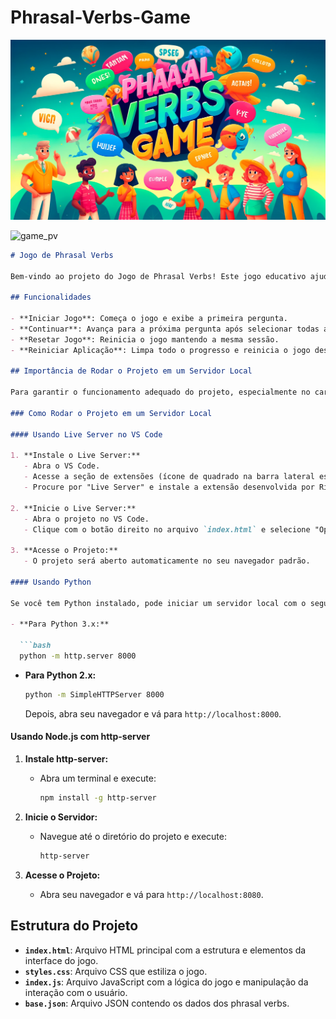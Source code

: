 # Phrasal-Verbs-Game
<img src="https://github.com/gmaciel10/Phrasal-Verbs-Game/blob/main/A_vibrant_and_educational_header_image_for_a_phras.png?raw=true" alt="Texto Alternativo">

![game_pv](https://github.com/user-attachments/assets/85092b61-3acd-40b9-ab75-2f471c976148)


```markdown
# Jogo de Phrasal Verbs

Bem-vindo ao projeto do Jogo de Phrasal Verbs! Este jogo educativo ajuda a praticar e aprender phrasal verbs de forma interativa e divertida.

## Funcionalidades

- **Iniciar Jogo**: Começa o jogo e exibe a primeira pergunta.
- **Continuar**: Avança para a próxima pergunta após selecionar todas as respostas corretas.
- **Resetar Jogo**: Reinicia o jogo mantendo a mesma sessão.
- **Reiniciar Aplicação**: Limpa todo o progresso e reinicia o jogo desde o início.

## Importância de Rodar o Projeto em um Servidor Local

Para garantir o funcionamento adequado do projeto, especialmente no carregamento do arquivo JSON e execução do código JavaScript, é crucial rodar o projeto em um servidor local. Abrir diretamente o arquivo HTML no navegador pode causar problemas devido às restrições de segurança.

### Como Rodar o Projeto em um Servidor Local

#### Usando Live Server no VS Code

1. **Instale o Live Server:**
   - Abra o VS Code.
   - Acesse a seção de extensões (ícone de quadrado na barra lateral esquerda).
   - Procure por "Live Server" e instale a extensão desenvolvida por Ritwick Dey.

2. **Inicie o Live Server:**
   - Abra o projeto no VS Code.
   - Clique com o botão direito no arquivo `index.html` e selecione "Open with Live Server" ou use o atalho `Alt+L, Alt+O`.

3. **Acesse o Projeto:**
   - O projeto será aberto automaticamente no seu navegador padrão.

#### Usando Python

Se você tem Python instalado, pode iniciar um servidor local com o seguinte comando:

- **Para Python 3.x:**

  ```bash
  python -m http.server 8000
  ```

- **Para Python 2.x:**

  ```bash
  python -m SimpleHTTPServer 8000
  ```

   Depois, abra seu navegador e vá para `http://localhost:8000`.

#### Usando Node.js com http-server

1. **Instale http-server:**
   - Abra um terminal e execute:

     ```bash
     npm install -g http-server
     ```

2. **Inicie o Servidor:**
   - Navegue até o diretório do projeto e execute:

     ```bash
     http-server
     ```

3. **Acesse o Projeto:**
   - Abra seu navegador e vá para `http://localhost:8080`.

## Estrutura do Projeto

- **`index.html`**: Arquivo HTML principal com a estrutura e elementos da interface do jogo.
- **`styles.css`**: Arquivo CSS que estiliza o jogo.
- **`index.js`**: Arquivo JavaScript com a lógica do jogo e manipulação da interação com o usuário.
- **`base.json`**: Arquivo JSON contendo os dados dos phrasal verbs.
